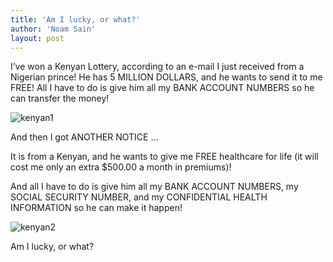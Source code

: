 ```yaml
---
title: 'Am I lucky, or what?'
author: 'Noam Sain'
layout: post
---
```


I’ve won a Kenyan Lottery, according to an e-mail I just received from a Nigerian prince! He has 5 MILLION DOLLARS, and he wants to send it to me FREE! All I have to do is give him all my BANK ACCOUNT NUMBERS so he can transfer the money!

![kenyan1](/_assets/img/2014/10/kenyan1.jpg)

And then I got ANOTHER NOTICE …

It is from a Kenyan, and he wants to give me FREE healthcare for life (it will cost me only an extra $500.00 a month in premiums)!

And all I have to do is give him all my BANK ACCOUNT NUMBERS, my SOCIAL SECURITY NUMBER, and my CONFIDENTIAL HEALTH INFORMATION so he can make it happen!

![kenyan2](/_assets/img/2014/10/kenyan2.jpg)

Am I lucky, or what?